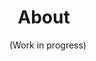 <h1> <b-icon size="is-small" icon="information-outline"></b-icon>&nbsp; About </h1>

(Work in progress)
